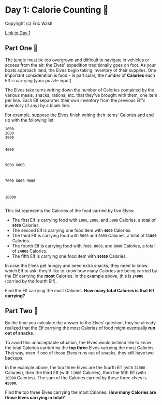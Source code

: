 
<h1>Day 1: Calorie Counting 🎄</h1><p>Copyright (c) Eric Wastl</p><a href=https://adventofcode.com/2022/day/1>Link to Day 1</a><h2>Part One 🎁</h2>
<p>The jungle must be too overgrown and difficult to navigate in vehicles or access from the air; the Elves' expedition traditionally goes on foot. As your boats approach land, the Elves begin taking inventory of their supplies. One important consideration is food - in particular, the number of <b>Calories</b> each Elf is carrying (your puzzle input).</p>
<p>The Elves take turns writing down the number of Calories contained by the various meals, snacks, rations, <span title="By &quot;etc&quot;, you're pretty sure they just mean &quot;more snacks&quot;.">etc.</span> that they've brought with them, one item per line. Each Elf separates their own inventory from the previous Elf's inventory (if any) by a blank line.</p>
<p>For example, suppose the Elves finish writing their items' Calories and end up with the following list:</p>
<pre><code>1000
2000
3000

4000

5000
6000

7000
8000
9000

10000
</code></pre>
<p>This list represents the Calories of the food carried by five Elves:</p>
<ul>
<li>The first Elf is carrying food with <code>1000</code>, <code>2000</code>, and <code>3000</code> Calories, a total of <code><b>6000</b></code> Calories.</li>
<li>The second Elf is carrying one food item with <code><b>4000</b></code> Calories.</li>
<li>The third Elf is carrying food with <code>5000</code> and <code>6000</code> Calories, a total of <code><b>11000</b></code> Calories.</li>
<li>The fourth Elf is carrying food with <code>7000</code>, <code>8000</code>, and <code>9000</code> Calories, a total of <code><b>24000</b></code> Calories.</li>
<li>The fifth Elf is carrying one food item with <code><b>10000</b></code> Calories.</li>
</ul>
<p>In case the Elves get hungry and need extra snacks, they need to know which Elf to ask: they'd like to know how many Calories are being carried by the Elf carrying the <b>most</b> Calories. In the example above, this is <b><code>24000</code></b> (carried by the fourth Elf).</p>
<p>Find the Elf carrying the most Calories. <b>How many total Calories is that Elf carrying?</b></p>

<h2>Part Two 🎁</h2><p>By the time you calculate the answer to the Elves' question, they've already realized that the Elf carrying the most Calories of food might eventually <b>run out of snacks</b>.</p>
<p>To avoid this unacceptable situation, the Elves would instead like to know the total Calories carried by the <b>top three</b> Elves carrying the most Calories. That way, even if one of those Elves runs out of snacks, they still have two backups.</p>
<p>In the example above, the top three Elves are the fourth Elf (with <code>24000</code> Calories), then the third Elf (with <code>11000</code> Calories), then the fifth Elf (with <code>10000</codE> Calories). The sum of the Calories carried by these three elves is <code><b>45000</b></code>.</p>
<p>Find the top three Elves carrying the most Calories. <b>How many Calories are those Elves carrying in total?</b></p>


